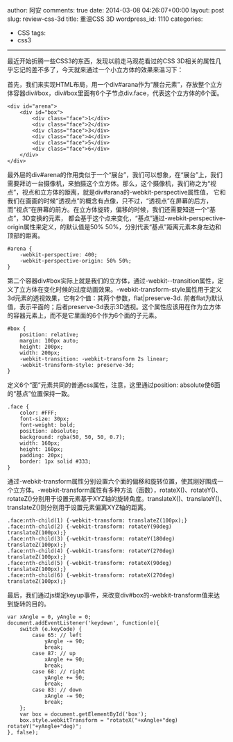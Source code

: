 author: 阿安
comments: true
date: 2014-03-08 04:26:07+00:00
layout: post
slug: review-css-3d
title: 重温CSS 3D
wordpress_id: 1110
categories:
- CSS
tags:
- css3
---

最近开始折腾一些CSS3的东西，发现以前走马观花看过的CSS 3D相关的属性几乎忘记的差不多了，今天就来通过一个小立方体的效果来温习下：


首先，我们来实现HTML布局，用一个div#arana作为“展台元素”，存放整个立方体容器div#box，div#box里面有6个子节点div.face，代表这个立方体的6个面。




    

    <div id="arena">
        <div id="box">
            <div class="face">1</div>
            <div class="face">2</div>
            <div class="face">3</div>
            <div class="face">4</div>
            <div class="face">5</div>
            <div class="face">6</div>
        </div>
    </div>







最外层的div#arena的作用类似于一个“展台”，我们可以想象，在“展台”上，我们需要拜访一台摄像机，来拍摄这个立方体。那么，这个摄像机，我们称之为“视点”，视点和立方体的距离，就是div#arana的-webkit-perspective属性值， 它和我们在画画的时候“透视点”的概念有点像，只不过，“透视点”在屏幕的后方，而“视点”在屏幕的前方。在立方体旋转，偏移的时候，我们还需要知道一个“基点”，3D变换的元素， 都会基于这个点来变化，“基点”通过-webkit-perspective-origin属性来定义，的默认值是50% 50%，分别代表“基点”距离元素本身左边和顶部的距离。





    #arena {
        -webkit-perspective: 400;
        -webkit-perspective-origin: 50% 50%;
    }







第二个容器div#box实际上就是我们的立方体，通过-webkit--transition属性，定义了立方体在变化时候的过度动画效果。-webkit-transform-style属性用于定义3d元素的透视效果，它有2个值：其两个参数，flat|preserve-3d. 前者flat为默认值，表示平面的；后者preserve-3d表示3D透视。这个属性应该用在作为立方体的容器元素上，而不是它里面的6个作为6个面的子元素。





    #box {
        position: relative;
        margin: 100px auto;
        height: 200px;
        width: 200px;
        -webkit-transition: -webkit-transform 2s linear;
        -webkit-transform-style: preserve-3d;
    }







定义6个“面”元素共同的普通css属性，注意，这里通过position: absolute使6面的“基点”位置保持一致。





    .face {
        color: #FFF;
        font-size: 30px;
        font-weight: bold;
        position: absolute;
        background: rgba(50, 50, 50, 0.7);
        width: 160px;
        height: 160px;
        padding: 20px;
        border: 1px solid #333;
    }







通过-webkit-transform属性分别设置六个面的偏移和旋转位置，使其刚好围成一个立方体。-webkit-transform属性有多种方法（函数），rotateX()、rotateY()、rotateZ()分别用于设置元素基于XYZ轴的旋转角度。translateX()、translateY()、translateZ()则分别用于设置元素偏离XYZ轴的距离。





    .face:nth-child(1) {-webkit-transform: translateZ(100px);}
    .face:nth-child(2) {-webkit-transform: rotateY(90deg) translateZ(100px);}
    .face:nth-child(3) {-webkit-transform: rotateY(180deg) translateZ(100px);}
    .face:nth-child(4) {-webkit-transform: rotateY(270deg) translateZ(100px);}
    .face:nth-child(5) {-webkit-transform: rotateX(90deg) translateZ(100px);}
    .face:nth-child(6) {-webkit-transform: rotateX(270deg) translateZ(100px);}







最后，我们通过js绑定keyup事件，来改变div#box的-webkit-transform值来达到旋转的目的。





    var xAngle = 0, yAngle = 0;
    document.addEventListener('keydown', function(e){
        switch (e.keyCode) {
            case 65: // left
                yAngle -= 90;
                break;
            case 87: // up
                xAngle += 90;
                break;
            case 68: // right
                yAngle += 90;
                break;
            case 83: // down
                xAngle -= 90;
                break;
        };
        var box = document.getElementById('box');
        box.style.webkitTransform = "rotateX("+xAngle+"deg) rotateY("+yAngle+"deg)";
    }, false);





